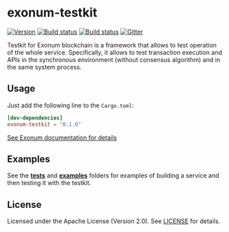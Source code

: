 # exonum-testkit

[![Version][crates-io-image]][crates-io-url]
[![Build status][travis-image]][travis-url]
[![Build status][appveyor-image]][appveyor-url]
[![Gitter][gitter-image]][gitter-url]

Testkit for Exonum blockchain is a framework that allows to test operation of the whole service.
Specifically, it allows to test transaction execution and APIs in the synchronous environment
(without consensus algorithm) and in the same system process.

## Usage

Just add the following line to the `Cargo.toml`:

```toml
[dev-dependencies]
exonum-testkit = "0.1.0"
```

[See Exonum documentation for details][documentation]

## Examples

See the [**tests**](tests) and [**examples**](examples) folders for examples of building a
service and then testing it with the testkit.

## License

Licensed under the Apache License (Version 2.0). See [LICENSE](LICENSE) for details.

[travis-image]: https://travis-ci.org/exonum/exonum-testkit.svg?branch=master
[travis-url]: https://travis-ci.org/exonum/exonum-testkit
[appveyor-image]: https://ci.appveyor.com/api/projects/status/lhu2aykh9nyti78p/branch/master?svg=true
[appveyor-url]: https://ci.appveyor.com/project/alekseysidorov/exonum-testkit/branch/master
[gitter-image]: https://img.shields.io/gitter/room/exonum/exonum.svg
[gitter-url]: https://gitter.im/exonum/exonum
[crates-io-image]: https://img.shields.io/crates/v/exonum-testkit.svg
[crates-io-url]: https://crates.io/crates/exonum-testkit
[documentation]: https://exonum.com/doc/advanced/service-testing/
